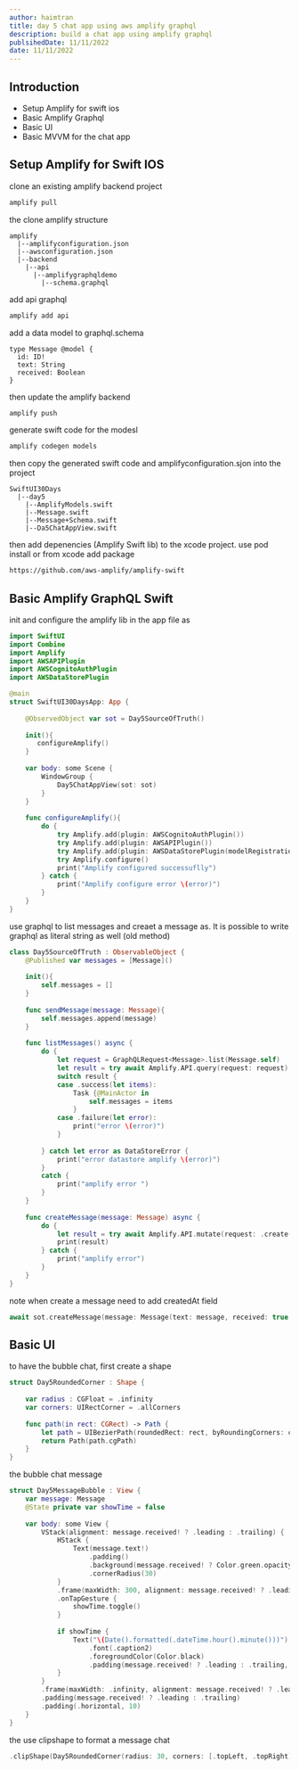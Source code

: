 ```yaml
---
author: haimtran 
title: day 5 chat app using aws amplify graphql 
description: build a chat app using amplify graphql 
publsihedDate: 11/11/2022
date: 11/11/2022 
---
```


## Introduction 
- Setup Amplify for swift ios 
- Basic Amplify Graphql 
- Basic UI 
- Basic MVVM for the chat app 

## Setup Amplify for Swift IOS 
clone an existing amplify backend project 

```bash 
amplify pull 
```

the clone amplify structure 
```
amplify
  |--amplifyconfiguration.json
  |--awsconfiguration.json
  |--backend
    |--api
      |--amplifygraphqldemo
        |--schema.graphql
```


add api graphql 
```bash 
amplify add api 
```

add a data model to graphql.schema 

```
type Message @model {
  id: ID!
  text: String
  received: Boolean
}
```

then update the amplify backend 
```bash 
amplify push 
```

generate swift code for the modesl 
```bash 
amplify codegen models 
```

then copy the generated swift code and amplifyconfiguration.sjon into the project 

```
SwiftUI30Days
  |--day5
    |--AmplifyModels.swift 
    |--Message.swift 
    |--Message+Schema.swift 
    |--Da5ChatAppView.swift 
```

then add depenencies (Amplify Swift lib) to the xcode project. use pod install or from xcode add package
```txt  
https://github.com/aws-amplify/amplify-swift
```

## Basic Amplify GraphQL Swift 
init and configure the amplify lib in the app file as 
```swift 
import SwiftUI
import Combine
import Amplify
import AWSAPIPlugin
import AWSCognitoAuthPlugin
import AWSDataStorePlugin

@main
struct SwiftUI30DaysApp: App {
    
    @ObservedObject var sot = Day5SourceOfTruth()
    
    init(){
       configureAmplify()
    }
    
    var body: some Scene {
        WindowGroup {
            Day5ChatAppView(sot: sot)
        }
    }
    
    func configureAmplify(){
        do {
            try Amplify.add(plugin: AWSCognitoAuthPlugin())
            try Amplify.add(plugin: AWSAPIPlugin())
            try Amplify.add(plugin: AWSDataStorePlugin(modelRegistration: AmplifyModels()))
            try Amplify.configure()
            print("Amplify configured successuflly")
        } catch {
            print("Amplify configure error \(error)")
        }
    }
}

```

use graphql to list messages and creaet a message as. It is possible to write graphql as literal string as well (old method)

```swift 
class Day5SourceOfTruth : ObservableObject {
    @Published var messages = [Message]()
   
    init(){
        self.messages = []
    }
    
    func sendMessage(message: Message){
        self.messages.append(message)
    }
    
    func listMessages() async {
        do {
            let request = GraphQLRequest<Message>.list(Message.self)
            let result = try await Amplify.API.query(request: request)
            switch result {
            case .success(let items):
                Task {@MainActor in
                    self.messages = items
                }
            case .failure(let error):
                print("error \(error)")
            }
            
        } catch let error as DataStoreError {
            print("error datastore amplify \(error)")
        }
        catch {
            print("amplify error ")
        }
    }
    
    func createMessage(message: Message) async {
        do {
            let result = try await Amplify.API.mutate(request: .create(message))
            print(result)
        } catch {
            print("amplify error")
        }
    }
}
```

note when create a message need to add createdAt field 
```swift 
await sot.createMessage(message: Message(text: message, received: true, createdAt: Temporal.DateTime(Date())))
```



## Basic UI 
to have the bubble chat, first create a shape 
```swift
struct Day5RoundedCorner : Shape {
    
    var radius : CGFloat = .infinity
    var corners: UIRectCorner = .allCorners
    
    func path(in rect: CGRect) -> Path {
        let path = UIBezierPath(roundedRect: rect, byRoundingCorners: corners, cornerRadii: CGSize(width: radius, height: radius))
        return Path(path.cgPath)
    }
}
```

the bubble chat message 

```swift
struct Day5MessageBubble : View {
    var message: Message
    @State private var showTime = false
    
    var body: some View {
        VStack(alignment: message.received! ? .leading : .trailing) {
            HStack {
                Text(message.text!)
                    .padding()
                    .background(message.received! ? Color.green.opacity(0.3) : Color.pink.opacity(0.3))
                    .cornerRadius(30)
            }
            .frame(maxWidth: 300, alignment: message.received! ? .leading : .trailing)
            .onTapGesture {
                showTime.toggle()
            }
            
            if showTime {
                Text("\(Date().formatted(.dateTime.hour().minute()))")
                    .font(.caption2)
                    .foregroundColor(Color.black)
                    .padding(message.received! ? .leading : .trailing, 0)
            }
        }
        .frame(maxWidth: .infinity, alignment: message.received! ? .leading : .trailing)
        .padding(message.received! ? .leading : .trailing)
        .padding(.horizontal, 10)
    }
}
``` 

the use clipshape to format a message chat

```swift 
.clipShape(Day5RoundedCorner(radius: 30, corners: [.topLeft, .topRight]))
```
